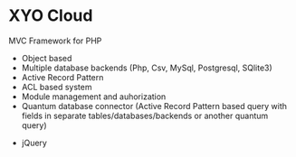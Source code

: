 XYO Cloud
=========

MVC Framework for PHP

- Object based 
- Multiple database backends (Php, Csv, MySql, Postgresql, SQlite3)
- Active Record Pattern
- ACL based system
- Module management and auhorization
- Quantum database connector (Active Record Pattern based query with fields in separate tables/databases/backends or another quantum query)
+ jQuery

